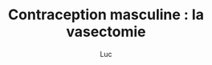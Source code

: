 ---
layout: post
title: "Contraception masculine : la vasectomie"
link: https://fiat-tux.fr/2021/01/01/contraception-masculine-la-vasectomie
author: "Luc"
published_date: "01/01/2021"
description: "Non, ça ne va pas parler de technique aujourd’hui."
language: "fr"
categories: "Liens"
tags: "santé"
og-tags: "santé"
permalink: /:categories/:year/:month/:day/:title/
---